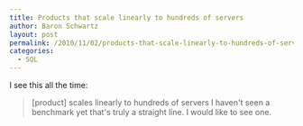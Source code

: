 ```yaml
---
title: Products that scale linearly to hundreds of servers
author: Baron Schwartz
layout: post
permalink: /2010/11/02/products-that-scale-linearly-to-hundreds-of-servers/
categories:
  - SQL
---
```

I see this all the time:

> [product] scales linearly to hundreds of servers
I haven't seen a benchmark yet that's truly a straight line. I would like to see one.
